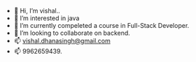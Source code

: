 - 👋 Hi, I’m vishal..
- 👀 I’m interested in java
- 🌱 I’m currently compeleted a course in Full-Stack Developer.
- 💞️ I’m looking to collaborate on backend.
- 📫 vishal.dhanasingh@gmail.com 
- 📫 9962659439.
<!---
Hi there..!!
--->
